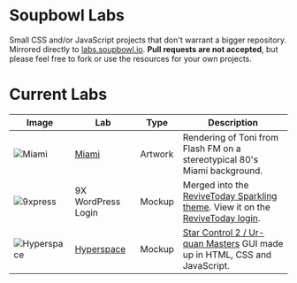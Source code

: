 # Soupbowl Labs
Small CSS and/or JavaScript projects that don't warrant a bigger repository. Mirrored directly to [labs.soupbowl.io][labs]. **Pull requests are not accepted**, but please feel free to fork or use the resources for your own projects.

# Current Labs
Image             | Lab                | Type    | Description
------------------|--------------------|---------|------------
![Miami][p1]      | [Miami][l1]        | Artwork | Rendering of Toni from Flash FM on a stereotypical 80's Miami background.
![9xpress][p2]    | 9X WordPress Login | Mockup  | Merged into the [ReviveToday Sparkling theme](https://github.com/ReviveToday/sparkling-child/blob/master/style-login.css). View it on the [ReviveToday login](https://revive.today/wp-admin).
![Hyperspace][p3] | [Hyperspace][l3]   | Mockup  | [Star Control 2 / Ur-quan Masters][uqm] GUI made up in HTML, CSS and JavaScript.

[l1]: https://labs.soupbowl.io/miami
[p1]: https://user-images.githubusercontent.com/11209477/117578212-36e66400-b0e5-11eb-9e11-91e9a83a8e1a.png
[p2]: https://user-images.githubusercontent.com/11209477/117578213-377efa80-b0e5-11eb-8749-780380591b6f.png
[l3]: https://labs.soupbowl.io/hyperspace
[p3]: https://user-images.githubusercontent.com/11209477/117578214-38179100-b0e5-11eb-9557-4521cac2f383.png



[labs]: https://labs.soupbowl.io
[uqm]: http://sc2.sourceforge.net/
